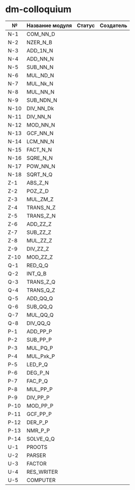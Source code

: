 # dm-colloquium
|№|Название модуля|Статус|Создатель|
|---|-------------|------|---------|
|N-1|COM_NN_D|||
|N-2|NZER_N_B|||
|N-3|ADD_1N_N|||
|N-4|ADD_NN_N|||
|N-5|SUB_NN_N|||
|N-6|MUL_ND_N|||
|N-7|MUL_Nk_N|||
|N-8|MUL_NN_N|||
|N-9|SUB_NDN_N|||
|N-10|DIV_NN_Dk|||
|N-11|DIV_NN_N|||
|N-12|MOD_NN_N|||
|N-13|GCF_NN_N|||
|N-14|LCM_NN_N|||
|N-15|FACT_N_N|||
|N-16|SQRE_N_N|||
|N-17|POW_NN_N|||
|N-18|SQRT_N_Q|||
|Z-1|ABS_Z_N|||
|Z-2|POZ_Z_D|||
|Z-3|MUL_ZM_Z|||
|Z-4|TRANS_N_Z|||
|Z-5|TRANS_Z_N|||
|Z-6|ADD_ZZ_Z|||
|Z-7|SUB_ZZ_Z|||
|Z-8|MUL_ZZ_Z|||
|Z-9|DIV_ZZ_Z|||
|Z-10|MOD_ZZ_Z|||
|Q-1|RED_Q_Q|||
|Q-2|INT_Q_B|||
|Q-3|TRANS_Z_Q|||
|Q-4|TRANS_Q_Z|||
|Q-5|ADD_QQ_Q|||
|Q-6|SUB_QQ_Q|||
|Q-7|MUL_QQ_Q|||
|Q-8|DIV_QQ_Q|||
|P-1|ADD_PP_P|||
|P-2|SUB_PP_P|||
|P-3|MUL_PQ_P|||
|P-4|MUL_Pxk_P|||
|P-5|LED_P_Q|||
|P-6|DEG_P_N|||
|P-7|FAC_P_Q|||
|P-8|MUL_PP_P|||
|P-9|DIV_PP_P|||
|P-10|MOD_PP_P|||
|P-11|GCF_PP_P|||
|P-12|DER_P_P|||
|P-13|NMR_P_P|||
|P-14|SOLVE_Q_Q|||
|U-1|PROOTS|||
|U-2|PARSER|||
|U-3|FACTOR|||
|U-4|RES_WRITER|||
|U-5|COMPUTER|||
